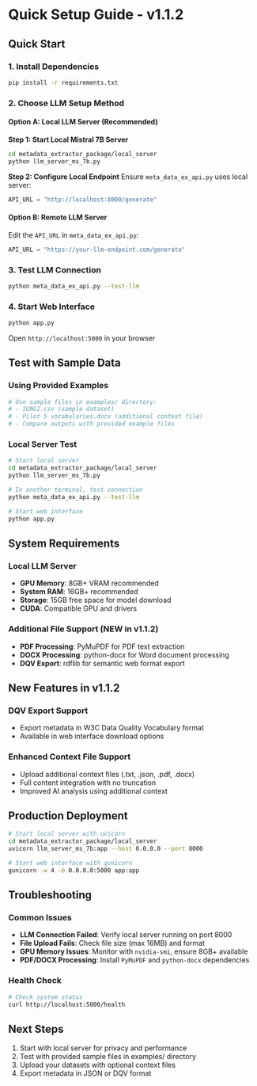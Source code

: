 # Quick Setup Guide - v1.1.2

## Quick Start

### 1. Install Dependencies
```bash
pip install -r requirements.txt
```

### 2. Choose LLM Setup Method

#### Option A: Local LLM Server (Recommended)

**Step 1: Start Local Mistral 7B Server**
```bash
cd metadata_extractor_package/local_server
python llm_server_ms_7b.py
```

**Step 2: Configure Local Endpoint**
Ensure `meta_data_ex_api.py` uses local server:
```python
API_URL = "http://localhost:8000/generate"
```

#### Option B: Remote LLM Server
Edit the `API_URL` in `meta_data_ex_api.py`:
```python
API_URL = "https://your-llm-endpoint.com/generate"
```

### 3. Test LLM Connection
```bash
python meta_data_ex_api.py --test-llm
```

### 4. Start Web Interface
```bash
python app.py
```
Open `http://localhost:5000` in your browser

## Test with Sample Data

### Using Provided Examples
```bash
# Use sample files in examples/ directory:
# - IUNG2.csv (sample dataset)
# - Pilot 5 vocabularies.docx (additional context file)
# - Compare outputs with provided example files
```

### Local Server Test
```bash
# Start local server
cd metadata_extractor_package/local_server
python llm_server_ms_7b.py

# In another terminal, test connection
python meta_data_ex_api.py --test-llm

# Start web interface
python app.py
```

## System Requirements

### Local LLM Server
- **GPU Memory**: 8GB+ VRAM recommended
- **System RAM**: 16GB+ recommended  
- **Storage**: 15GB free space for model download
- **CUDA**: Compatible GPU and drivers

### Additional File Support (NEW in v1.1.2)
- **PDF Processing**: PyMuPDF for PDF text extraction
- **DOCX Processing**: python-docx for Word document processing
- **DQV Export**: rdflib for semantic web format export

## New Features in v1.1.2

### DQV Export Support
- Export metadata in W3C Data Quality Vocabulary format
- Available in web interface download options

### Enhanced Context File Support
- Upload additional context files (.txt, .json, .pdf, .docx)
- Full content integration with no truncation
- Improved AI analysis using additional context

## Production Deployment

```bash
# Start local server with uvicorn
cd metadata_extractor_package/local_server
uvicorn llm_server_ms_7b:app --host 0.0.0.0 --port 8000

# Start web interface with gunicorn
gunicorn -w 4 -b 0.0.0.0:5000 app:app
```

## Troubleshooting

### Common Issues
- **LLM Connection Failed**: Verify local server running on port 8000
- **File Upload Fails**: Check file size (max 16MB) and format
- **GPU Memory Issues**: Monitor with `nvidia-smi`, ensure 8GB+ available
- **PDF/DOCX Processing**: Install `PyMuPDF` and `python-docx` dependencies

### Health Check
```bash
# Check system status
curl http://localhost:5000/health
```

## Next Steps

1. Start with local server for privacy and performance
2. Test with provided sample files in examples/ directory
3. Upload your datasets with optional context files
4. Export metadata in JSON or DQV format

